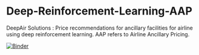 # Deep-Reinforcement-Learning-AAP
DeepAir Solutions : Price recommendations for ancillary facilities for airline using deep reinforcement learning. AAP refers to Airline Ancillary Pricing. 

[![Binder](https://mybinder.org/badge_logo.svg)](https://mybinder.org/v2/gh/namanUIUC/Deep-Reinforcement-Learning-AAP/tree/master/master)
